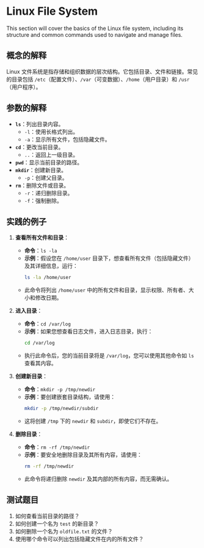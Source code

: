 # Linux File System

This section will cover the basics of the Linux file system, including its structure and common commands used to navigate and manage files.

## 概念的解释
Linux 文件系统是指存储和组织数据的层次结构。它包括目录、文件和链接。常见的目录包括 `/etc`（配置文件）、`/var`（可变数据）、`/home`（用户目录）和 `/usr`（用户程序）。

## 参数的解释
- **`ls`**：列出目录内容。
  - `-l`：使用长格式列出。
  - `-a`：显示所有文件，包括隐藏文件。
- **`cd`**：更改当前目录。
  - `..`：返回上一级目录。
- **`pwd`**：显示当前目录的路径。
- **`mkdir`**：创建新目录。
  - `-p`：创建父目录。
- **`rm`**：删除文件或目录。
  - `-r`：递归删除目录。
  - `-f`：强制删除。

## 实践的例子
1. **查看所有文件和目录**：
   - **命令**：`ls -la`
   - **示例**：假设您在 `/home/user` 目录下，想查看所有文件（包括隐藏文件）及其详细信息，运行：
     ```bash
     ls -la /home/user
     ```
   - 此命令将列出 `/home/user` 中的所有文件和目录，显示权限、所有者、大小和修改日期。

2. **进入目录**：
   - **命令**：`cd /var/log`
   - **示例**：如果您想查看日志文件，进入日志目录，执行：
     ```bash
     cd /var/log
     ```
   - 执行此命令后，您的当前目录将是 `/var/log`，您可以使用其他命令如 `ls` 查看其内容。

3. **创建新目录**：
   - **命令**：`mkdir -p /tmp/newdir`
   - **示例**：要创建嵌套目录结构，请使用：
     ```bash
     mkdir -p /tmp/newdir/subdir
     ```
   - 这将创建 `/tmp` 下的 `newdir` 和 `subdir`，即使它们不存在。

4. **删除目录**：
   - **命令**：`rm -rf /tmp/newdir`
   - **示例**：要安全地删除目录及其所有内容，请使用：
     ```bash
     rm -rf /tmp/newdir
     ```
   - 此命令将递归删除 `newdir` 及其内部的所有内容，而无需确认。

## 测试题目
1. 如何查看当前目录的路径？
2. 如何创建一个名为 `test` 的新目录？
3. 如何删除一个名为 `oldfile.txt` 的文件？
4. 使用哪个命令可以列出包括隐藏文件在内的所有文件？
